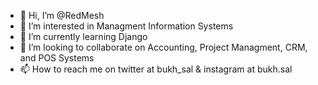 - 👋 Hi, I’m @RedMesh
- 👀 I’m interested in Managment Information Systems
- 🌱 I’m currently learning Django
- 💞️ I’m looking to collaborate on Accounting, Project Managment, CRM, and POS Systems
- 📫 How to reach me on twitter at bukh_sal & instagram at bukh.sal

<!---
RedMesh/RedMesh is a ✨ special ✨ repository because its `README.md` (this file) appears on your GitHub profile.
You can click the Preview link to take a look at your changes.
--->

